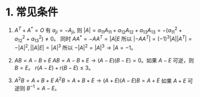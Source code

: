 # 1. 常见条件
1. $A^T+A^*=O$
有 $a_{ji}=-A_{ji}$, 则 $|A|=a_{11}A_{11}+a_{12}A_{12}+a_{13}A_{13}=-(a^2_{11}+a^2_{12}+a^2_{13})\neq 0$。
同时 $AA^*=-AA^T=|A|E$
所以 $|-AA^T|=(-1)^3|A||A^T|=-|A|^2,||A|E|=|A|^3$
所以 $-|A|^2=|A|^3 \to |A=-1$。

2. $AB=A-B+E$
$AB=A-B+E \to (A-E)(B-E)=0$。如果 $A-E$ 可逆，则 $B=E$。
$r(A-E)+r(B-E)\leq 3$。

3. $A^2B=A+B+E$
$A^2B=A+B+E\to (A+E)(A-E)B=A+E$
如果 $A+E$ 可逆则 $B^{-1}=A-E$。

